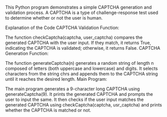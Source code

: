 This Python program demonstrates a simple CAPTCHA generation and validation process. A CAPTCHA is a type of challenge-response test used to determine whether or not the user is human.

Explanation of the Code
CAPTCHA Validation Function:

The function checkCaptcha(captcha, user_captcha) compares the generated CAPTCHA with the user input. If they match, it returns True, indicating the CAPTCHA is validated; otherwise, it returns False.
CAPTCHA Generation Function:

The function generateCaptcha(n) generates a random string of length n composed of letters (both uppercase and lowercase) and digits. It selects characters from the string chrs and appends them to the CAPTCHA string until it reaches the desired length.
Main Program:

The main program generates a 9-character long CAPTCHA using generateCaptcha(9).
It prints the generated CAPTCHA and prompts the user to input the same.
It then checks if the user input matches the generated CAPTCHA using checkCaptcha(captcha, usr_captcha) and prints whether the CAPTCHA is matched or not.
